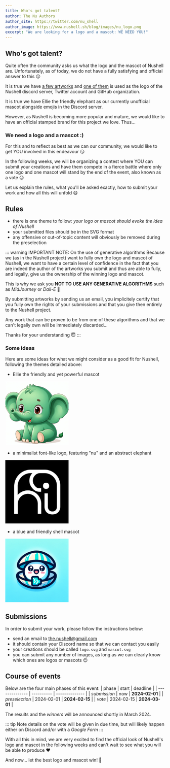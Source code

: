 ```yaml
---
title: Who's got talent?
author: The Nu Authors
author_site: https://twitter.com/nu_shell
author_image: https://www.nushell.sh/blog/images/nu_logo.png
excerpt: "We are looking for a logo and a mascot: WE NEED YOU!"
---
```


## Who's got talent?
Quite often the community asks us what the logo and the mascot of Nushell are.
Unfortunately, as of today, we do not have a fully satisfying and official
answer to this :open_mouth:

It is true we have [a few artworks][Nushell artworks] and
[one of them][current Nushell logo] is used as the logo of the Nushell discord
server, Twitter account and GitHub organization.

It is true we have Ellie the friendly elephant as our currently unofficial
mascot alongside emojis in the Discord server.

However, as Nushell is becoming more popular and mature, we would like to have
an official stamped brand for this project we love. Thus...

### We need a logo and a mascot :)
For this and to reflect as best as we can our community, we would like to get
YOU involved in this endeavour :smirk:

In the following weeks, we will be organizing a contest where YOU can submit
your creations and have them compete in a fierce battle where only one logo and one mascot will
stand by the end of the event, also known as a vote :wink:

Let us explain the rules, what you'll be asked exactly, how to submit your work
and how all this will unfold :yum:

## Rules
- there is one theme to follow: _your logo or mascot should evoke the idea of
    Nushell_
- your submitted files should be in the SVG format
- any offensive or out-of-topic content will obviously be removed during the
    preselection

::: warning IMPORTANT NOTE: On the use of generative algorithms
Because we (as in the Nushell project) want to fully own the logo and mascot of
Nushell, we want to have a certain level of confidence in the fact that you are
indeed the author of the artworks you submit and thus are able to fully, and
legally, give us the ownership of the winning logo and mascot.

This is why we ask you **NOT TO
USE ANY GENERATIVE ALGORITHMS** such as _MidJourney_ or
_Dall-E_ :pray:

By submitting artworks by sending us an email, you implicitely certify that you fully own the rights of your submissions and that you give then entirely to the Nushell project.

Any work that can be proven to be from one of these algorithms and that we can't
legally own will be immediately discarded...

Thanks for your understanding :innocent:
:::

### Some ideas
Here are some ideas for what we might consider as a good fit for Nushell,
following the themes detailed above:
- Ellie the friendly and yet powerful mascot

<img src="../assets/images/logo-contest/ellie-mascot.png" alt="ellie-mascot" width="200">

- a minimalist font-like logo, featuring "nu" and an abstract elephant

<img src="../assets/images/logo-contest/font-logo.png" alt="font-logo" width="200">

- a blue and friendly shell mascot

<img src="../assets/images/logo-contest/shell-mascot.png" alt="shell-mascot" width="200">

## Submissions
In order to submit your work, please follow the instructions below:
- send an email to [the.nushell@gmail.com](mailto:the.nushell@gmail.com)
- it should contain your Discord name so that we can contact you easily
- your creations should be called `logo.svg` and `mascot.svg`
- you can submit any number of images, as long as we can clearly know which ones are logos or mascots :wink:

## Course of events
Below are the four main phases of this event:
| phase          | start      | deadline       |
| -------------- | ---------- | -------------- |
| _submission_   | now        | **2024-02-01** |
| _preselection_ | 2024-02-01 | **2024-02-15** |
| _vote_         | 2024-02-15 | **2024-03-01** |

The results and the _winners_ will be announced shortly in March 2024.

::: tip Note
details on the vote will be given in due time, but will likely happen either on
Discord and/or with a _Google Form_
:::

With all this in mind, we are very excited to find the official look of
Nushell's logo and mascot in the following weeks and can't wait to see what you
will be able to produce :heart:

And now... let the best logo and mascot win! :tada:

[Nushell artworks]: https://github.com/nushell/showcase/tree/main/artwork#artwork-showcase
[current Nushell logo]: https://github.com/nushell/showcase/blob/main/artwork/nushell-sliced.png
